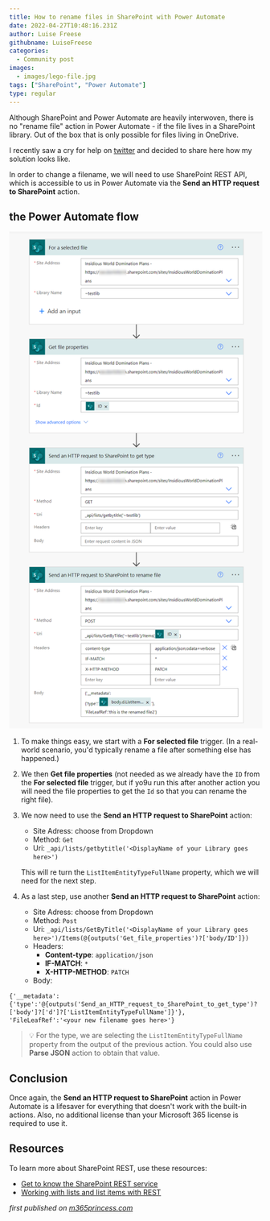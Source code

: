 ```yaml
---
title: How to rename files in SharePoint with Power Automate
date: 2022-04-27T10:48:16.231Z
author: Luise Freese
githubname: LuiseFreese
categories:
  - Community post
images:
  - images/lego-file.jpg
tags: ["SharePoint", "Power Automate"]
type: regular
---
```


Although SharePoint and Power Automate are heavily interwoven, there is no "rename file" action in Power Automate - if the file lives in a SharePoint library. Out of the box that is only possible for files living in OneDrive.

I recently saw a cry for help on [twitter](https://twitter.com/_achu/status/1518786319907901442?s=20&t=XHVS1oXjKIC_cksmztVWDg) and decided to share here how my solution looks like.

In order to change a filename, we will need to use SharePoint REST API, which is accessible to us in Power Automate via the **Send an HTTP request to SharePoint** action.

## the Power Automate flow

![Power Automate flow to rename a file](images/PowerAutomate-renameFile.png)

1. To make things easy, we start with a **For selected file** trigger. (In a real-world scenario, you'd typically rename a file after something else has happened.)
2. We then **Get file properties** (not needed as we already have the `ID` from the **For selected file** trigger, but if yo9u run this after another action you will need the file properties to get the `Id` so that you can rename the right file).
3. We now need to use the **Send an HTTP request to SharePoint** action:
   *  Site Adress: choose from Dropdown
   *  Method: `Get`
   * Uri: `_api/lists/getbytitle('<DisplayName of your Library goes here>')`

   This will re turn the `ListItemEntityTypeFullName` property, which we will need for the next step.
4. As a last step, use another **Send an HTTP request to SharePoint** action:
   * Site Adress: choose from Dropdown
   * Method: `Post`
   * Uri: `_api/lists/GetByTitle('<DisplayName of your Library goes here>')/Items(@{outputs('Get_file_properties')?['body/ID']})`
   * Headers:
      * **Content-type**: `application/json`
      * **IF-MATCH**: `*`
      * **X-HTTP-METHOD**: `PATCH`
   * Body:

```
{'__metadata':
{'type':'@{outputs('Send_an_HTTP_request_to_SharePoint_to_get_type')?['body']?['d']?['ListItemEntityTypeFullName']}'},
'FileLeafRef':'<your new filename goes here>'}
```

> 💡 For the type, we are selecting the `ListItemEntityTypeFullName` property from the output of the previous action. You could also use **Parse JSON** action to obtain that value.

## Conclusion

Once again, the **Send an HTTP request to SharePoint** action in Power Automate is a lifesaver for everything that doesn't work with the built-in actions. Also, no additional license than your Microsoft 365 license is required to use it.

## Resources

To learn more about SharePoint REST, use these resources:

* [Get to know the SharePoint REST service](https://docs.microsoft.com/sharepoint/dev/sp-add-ins/get-to-know-the-sharepoint-rest-service?tabs=csom)
* [Working with lists and list items with REST](https://docs.microsoft.com/sharepoint/dev/sp-add-ins/working-with-lists-and-list-items-with-rest)

*first published on [m365princess.com](https://m365princess.com)*
